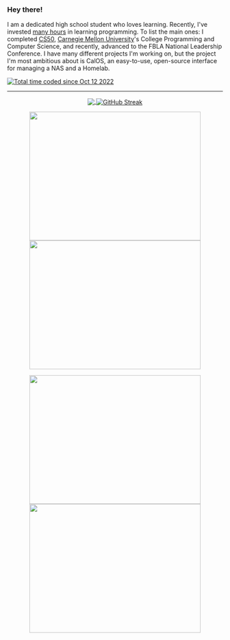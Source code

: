 ### Hey there!

I am a dedicated high school student who loves learning. Recently, I've invested [many hours](https://wakatime.com/@AamirA) in learning programming. To list the main ones: I completed [CS50](https://cs50.harvard.edu/), [Carnegie Mellon University](https://academy.cs.cmu.edu/course-info)'s College Programming and Computer Science, and recently, advanced to the FBLA National Leadership Conference. I have many different projects I'm working on, but the project I'm most ambitious about is CalOS, an easy-to-use, open-source interface for managing a NAS and a Homelab.

<a href="https://wakatime.com/@a74de5a2-6029-42fc-af5a-6c68022b44ae"><img src="https://wakatime.com/badge/user/a74de5a2-6029-42fc-af5a-6c68022b44ae.svg" alt="Total time coded since Oct 12 2022" /></a>
<hr>
<div align="center">
  <a href="https://github.com/anuraghazra/github-readme-stats">
    <img align="center" width+200 src="https://github-readme-stats.vercel.app/api?username=aamirazad&theme=rose_pine&show_icons=true&card_width=300" />
  </a>
  <a href="http://github.com/aamirazad/streaks-stats">
    <img align="center" src="https://streaks-stats.vercel.app/?user=aamirazad&theme=dark&mode=weekly&card_width=350" alt="GitHub Streak" />
  </a>
</div>
<p align="center"><a href="https://wakatime.com/@aamira">
  <img align="center" width="400" height="300" src="https://wakatime.com/share/@AamirA/51c985fe-39f5-45c7-b07b-a595e6955ec0.svg" />
</a>
<a href="https://wakatime.com/@aamira">
  <img align="center" width="400" height="300" src="https://wakatime.com/share/@AamirA/474e3c38-1b2e-4905-bea1-c905cffdb40d.svg" />
</a></p>

<p align="center"><a href="https://wakatime.com/@aamira">
  <img align="center" width="400" height="300" src="https://wakatime.com/share/@AamirA/cfbaafd0-2c66-46f4-a9d1-4c22dce0d3c4.svg" />
</a>
  <a href="https://wakatime.com/@aamira">
  <img align="center" width="400" height="300" src="https://wakatime.com/share/@AamirA/2634283f-c56e-4627-a9cb-afde8849a03b.svg" />
</a></p>
